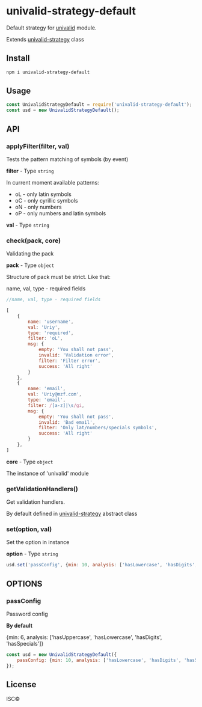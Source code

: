 # univalid-strategy-default

Default strategy for [univalid](https://github.com/StetsD/univalid) module.

Extends [univalid-strategy](https://github.com/StetsD/univalid-strategy) class


## Install

```sh
npm i univalid-strategy-default
```


## Usage

```js
const UnivalidStrategyDefault = require('univalid-strategy-default');
const usd = new UnivalidStrategyDefault();
```


## API


### applyFilter(filter, val)

Tests the pattern matching of symbols (by event)

**filter** - Type `string`

In current moment available patterns:
* oL - only latin symbols
* oC - only cyrillic symbols
* oN - only numbers
* oP - only numbers and latin symbols

**val** - Type `string`


### check(pack, core)

Validating the pack

**pack** - Type `object`

Structure of pack must be strict. Like that:

name, val, type - required fields
```js
//name, val, type - required fields

[
    {
        name: 'username',
        val: 'Uriy',
        type: 'required',
        filter: 'oL',
        msg: {
            empty: 'You shall not pass',
            invalid: 'Validation error',
            filter: 'Filter error',
            success: 'All right'
        }
    },
    {
        name: 'email',
        val: 'Uriy@mzf.com',
        type: 'email',
        filter: /[a-z]|\s/gi,
        msg: {
            empty: 'You shall not pass',
            invalid: 'Bad email',
            filter: 'Only lat/numbers/specials symbols',
            success: 'All right'
        }
    },
]
```

**core** - Type `object`

The instance of 'univalid' module



### getValidationHandlers()

Get validation handlers.

By default defined in [univalid-strategy](https://github.com/StetsD/univalid-strategy) abstract class


### set(option, val)

Set the option in instance

**option** - Type `string`

```js
usd.set('passConfig', {min: 10, analysis: ['hasLowercase', 'hasDigits', 'hasSpecials']});
```


## OPTIONS


### passConfig

Password config

**By default**

{min: 6, analysis: ['hasUppercase', 'hasLowercase', 'hasDigits', 'hasSpecials']}

```js
const usd = new UnivalidStrategyDefault({
    passConfig: {min: 10, analysis: ['hasLowercase', 'hasDigits', 'hasSpecials']}
});
```

## License
ISC©
